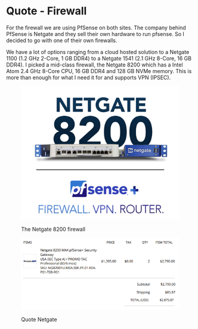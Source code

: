 # Quote - Firewall

For the firewall we are using PfSense on both sites. The company behind PfSense is Netgate and they sell their own hardware to run pfsense. So I decided to go with one of their own firewalls.

We have a lot of options ranging from a cloud hosted solution to a Netgate 1100 (1.2 GHz 2-Core, 1 GB DDR4) to a Netgate 1541 (2.1 GHz 8-Core, 16 GB DDR4). I picked a mid-class firewall, the Netgate 8200 which has a Intel Atom 2.4 GHz 8-Core CPU, 16 GB DDR4 and 128 GB NVMe memory. This is more than enough for what I need it for and supports VPN (IPSEC).

<figure><img src="../.gitbook/assets/Firewall_Hardware.png" alt=""><figcaption><p>The Netgate 8200 firewall</p></figcaption></figure>

<figure><img src="../.gitbook/assets/Quote_Netgate.png" alt=""><figcaption><p>Quote Netgate</p></figcaption></figure>
